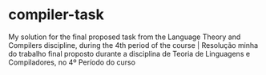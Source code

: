 # compiler-task
My solution for the final proposed task from the Language Theory and Compilers discipline, during the 4th period of the course | Resolução minha do trabalho final proposto durante a disciplina de Teoria de Linguagens e Compiladores, no 4º Período do curso

